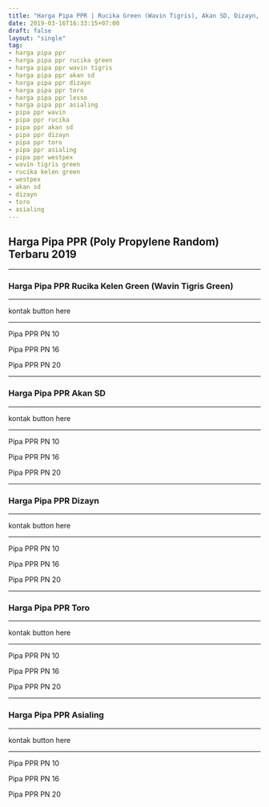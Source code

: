```yaml
---
title: "Harga Pipa PPR | Rucika Green (Wavin Tigris), Akan SD, Dizayn, Toro, Dll"
date: 2019-03-16T16:33:15+07:00
draft: false
layout: "single"
tag:
- harga pipa ppr
- harga pipa ppr rucika green
- harga pipa ppr wavin tigris
- harga pipa ppr akan sd
- harga pipa ppr dizayn
- harga pipa ppr toro
- harga pipa ppr lesso
- harga pipa ppr asialing
- pipa ppr wavin
- pipa ppr rucika
- pipa ppr akan sd
- pipa ppr dizayn
- pipa ppr toro
- pipa ppr asialing
- pipa ppr westpex
- wavin tigris green
- rucika kelen green
- westpex
- akan sd
- dizayn
- toro
- asialing
---
```


## Harga Pipa PPR (Poly Propylene Random) Terbaru 2019

---

### Harga Pipa PPR Rucika Kelen Green (Wavin Tigris Green)

---

kontak button here

---

Pipa PPR PN 10

Pipa PPR PN 16

Pipa PPR PN 20


---

### Harga Pipa PPR Akan SD

---

kontak button here

---

Pipa PPR PN 10

Pipa PPR PN 16

Pipa PPR PN 20


---

### Harga Pipa PPR Dizayn

---

kontak button here

---

Pipa PPR PN 10

Pipa PPR PN 16

Pipa PPR PN 20


---

### Harga Pipa PPR Toro

---

kontak button here

---

Pipa PPR PN 10

Pipa PPR PN 16

Pipa PPR PN 20


---

### Harga Pipa PPR Asialing

---

kontak button here

---

Pipa PPR PN 10

Pipa PPR PN 16

Pipa PPR PN 20